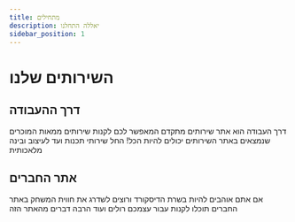 ```yaml
---
title: מתחילים
description: יאללה התחלנו
sidebar_position: 1
---
```

# השירותים שלנו

## דרך ההעבודה
דרך העבודה הוא אתר שירותים מתקדם המאפשר לכם לקנות שירותים ממאות המוכרים שנמצאים באתר
השירותים יכולים להיות הכל! החל שירותי תכנות ועד לעיצוב ובינה מלאכותית

## אתר החברים
אם אתם אוהבים להיות בשרת הדיסקורד ורוצים לשדרג את חווית המשחק באתר החברים תוכלו לקנות עבור עצמכם רולים ועוד הרבה דברים מהאתר הזה
